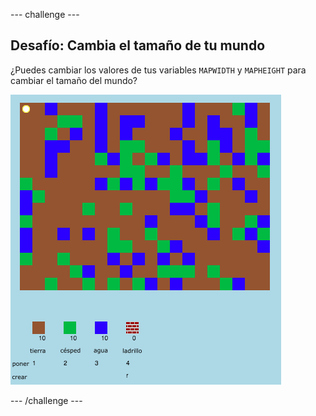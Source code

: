 \--- challenge \---

## Desafío: Cambia el tamaño de tu mundo

¿Puedes cambiar los valores de tus variables `MAPWIDTH` y `MAPHEIGHT` para cambiar el tamaño del mundo?

![captura de pantalla](images/craft-mapsize.png)

\--- /challenge \---